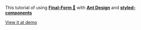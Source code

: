 This tutorial of using **[Final-Form 🏁](https://github.com/final-form/react-final-form)** with **[Ant Design](https://ant.design/)** and **[styled-components](https://www.styled-components.com/)**

[View it at demo](https://codesandbox.io/s/finalformtest-tqty7)
